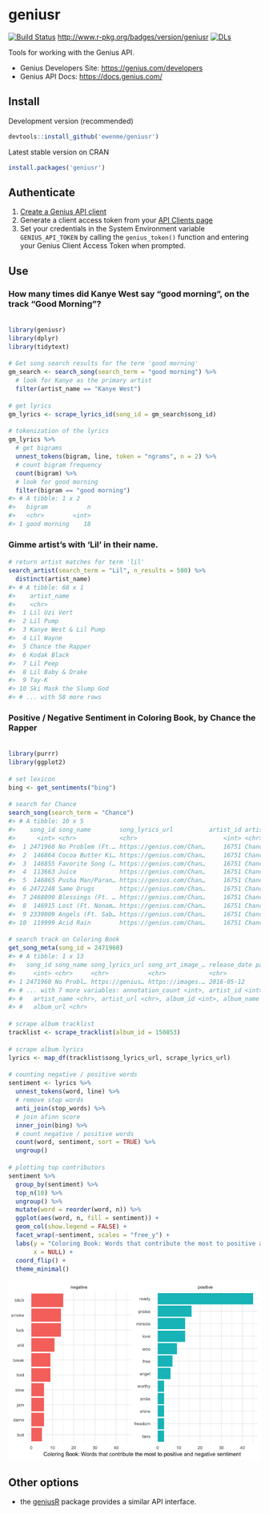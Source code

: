 geniusr
================

[![Build
Status](https://travis-ci.org/ewenme/geniusr.png)](https://travis-ci.org/ewenme/geniusr)
<http://www.r-pkg.org/badges/version/geniusr>
[![DLs](http://cranlogs.r-pkg.org/badges/geniusr)](http://cran.rstudio.com/web/packages/geniusr/index.html)

Tools for working with the Genius API.

  - Genius Developers Site: <https://genius.com/developers>
  - Genius API Docs: <https://docs.genius.com/>

## Install

Development version (recommended)

``` r
devtools::install_github('ewenme/geniusr')
```

Latest stable version on CRAN

``` r
install.packages('geniusr')
```

## Authenticate

1.  [Create a Genius API client](https://genius.com/api-clients/new)
2.  Generate a client access token from your [API Clients
    page](https://genius.com/api-clients)
3.  Set your credentials in the System Environment variable
    `GENIUS_API_TOKEN` by calling the `genius_token()` function and
    entering your Genius Client Access Token when
prompted.

## Use

### How many times did Kanye West say “good morning”, on the track “Good Morning”?

``` r

library(geniusr)
library(dplyr)
library(tidytext)

# Get song search results for the term 'good morning'
gm_search <- search_song(search_term = "good morning") %>%
  # look for Kanye as the primary artist
  filter(artist_name == "Kanye West")

# get lyrics
gm_lyrics <- scrape_lyrics_id(song_id = gm_search$song_id)

# tokenization of the lyrics
gm_lyrics %>%
  # get bigrams
  unnest_tokens(bigram, line, token = "ngrams", n = 2) %>%
  # count bigram frequency
  count(bigram) %>%
  # look for good morning
  filter(bigram == "good morning")
#> # A tibble: 1 x 2
#>   bigram           n
#>   <chr>        <int>
#> 1 good morning    18
```

### Gimme artist’s with ‘Lil’ in their name.

``` r
# return artist matches for term 'lil'
search_artist(search_term = "Lil", n_results = 500) %>% 
  distinct(artist_name)
#> # A tibble: 68 x 1
#>    artist_name           
#>    <chr>                 
#>  1 Lil Uzi Vert          
#>  2 Lil Pump              
#>  3 Kanye West & Lil Pump 
#>  4 Lil Wayne             
#>  5 Chance the Rapper     
#>  6 Kodak Black           
#>  7 Lil Peep              
#>  8 Lil Baby & Drake      
#>  9 Tay-K                 
#> 10 Ski Mask the Slump God
#> # ... with 58 more rows
```

### Positive / Negative Sentiment in Coloring Book, by Chance the Rapper

``` r

library(purrr)
library(ggplot2)

# set lexicon
bing <- get_sentiments("bing")

# search for Chance
search_song(search_term = "Chance")
#> # A tibble: 10 x 5
#>    song_id song_name        song_lyrics_url          artist_id artist_name 
#>      <int> <chr>            <chr>                        <int> <chr>       
#>  1 2471960 No Problem (Ft.… https://genius.com/Chan…     16751 Chance the …
#>  2  146864 Cocoa Butter Ki… https://genius.com/Chan…     16751 Chance the …
#>  3  146855 Favorite Song (… https://genius.com/Chan…     16751 Chance the …
#>  4  113663 Juice            https://genius.com/Chan…     16751 Chance the …
#>  5  146865 Pusha Man/Paran… https://genius.com/Chan…     16751 Chance the …
#>  6 2472248 Same Drugs       https://genius.com/Chan…     16751 Chance the …
#>  7 2468090 Blessings (Ft. … https://genius.com/Chan…     16751 Chance the …
#>  8  146915 Lost (Ft. Nonam… https://genius.com/Chan…     16751 Chance the …
#>  9 2339009 Angels (Ft. Sab… https://genius.com/Chan…     16751 Chance the …
#> 10  119999 Acid Rain        https://genius.com/Chan…     16751 Chance the …

# search track on Coloring Book
get_song_meta(song_id = 2471960)
#> # A tibble: 1 x 13
#>   song_id song_name song_lyrics_url song_art_image_… release_date pageviews
#>     <int> <chr>     <chr>           <chr>            <chr>            <int>
#> 1 2471960 No Probl… https://genius… https://images.… 2016-05-12     2287948
#> # ... with 7 more variables: annotation_count <int>, artist_id <int>,
#> #   artist_name <chr>, artist_url <chr>, album_id <int>, album_name <chr>,
#> #   album_url <chr>

# scrape album tracklist
tracklist <- scrape_tracklist(album_id = 150853)

# scrape album lyrics
lyrics <- map_df(tracklist$song_lyrics_url, scrape_lyrics_url)

# counting negative / positive words
sentiment <- lyrics %>%
  unnest_tokens(word, line) %>%
  # remove stop words
  anti_join(stop_words) %>%
  # join afinn score
  inner_join(bing) %>%
  # count negative / positive words
  count(word, sentiment, sort = TRUE) %>%
  ungroup()

# plotting top contributors
sentiment %>%
  group_by(sentiment) %>%
  top_n(10) %>%
  ungroup() %>%
  mutate(word = reorder(word, n)) %>%
  ggplot(aes(word, n, fill = sentiment)) +
  geom_col(show.legend = FALSE) +
  facet_wrap(~sentiment, scales = "free_y") +
  labs(y = "Coloring Book: Words that contribute the most to positive and negative sentiment",
       x = NULL) +
  coord_flip() +
  theme_minimal()
```

![](man/figures/README-coloring_sentiment-1.png)<!-- -->

## Other options

  - the [geniusR](https://github.com/JosiahParry/geniusR) package
    provides a similar API interface.
